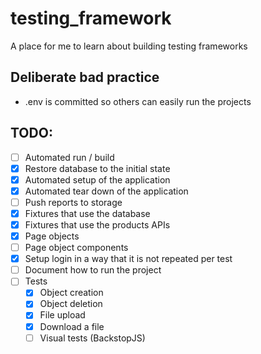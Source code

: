 # testing_framework
A place for me to learn about building testing frameworks

## Deliberate bad practice
* .env is committed so others can easily run the projects

## TODO:

- [ ] Automated run / build
- [x] Restore database to the initial state
- [x] Automated setup of the application
- [x] Automated tear down of the application
- [ ] Push reports to storage
- [x] Fixtures that use the database
- [x] Fixtures that use the products APIs
- [x] Page objects
- [ ] Page object components
- [x] Setup login in a way that it is not repeated per test
- [ ] Document how to run the project
- [ ] Tests
    - [x] Object creation
    - [x] Object deletion
    - [x] File upload
    - [x] Download a file
    - [ ] Visual tests (BackstopJS)